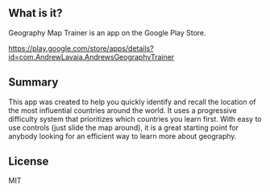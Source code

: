 ## What is it?

Geography Map Trainer is an app on the Google Play Store.

https://play.google.com/store/apps/details?id=com.AndrewLavaia.AndrewsGeographyTrainer 

## Summary

This app was created to help you quickly identify and recall the location of the most influential countries around the world. It uses a progressive difficulty system that prioritizes which countries you learn first. With easy to use controls (just slide the map around), it is a great starting point for anybody looking for an efficient way to learn more about geography.

## License

MIT 